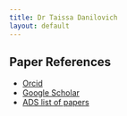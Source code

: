 ```yaml
---
title: Dr Taissa Danilovich
layout: default
---
```


## Paper References
* [Orcid]("https://orcid.org/0000-0002-1283-6038")
* [Google Scholar]("https://scholar.google.be/citations?user=4eCoh3UAAAAJ&hl=en")
* [ADS list of papers]("https://ui.adsabs.harvard.edu/search/q=%20au")
